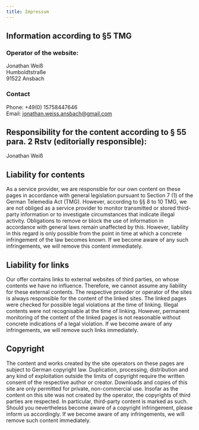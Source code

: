 ```yaml
---
title: Impressum
---
```


## Information according to §5 TMG

### Operator of the website:

Jonathan Weiß<br>
Humboldtstraße<br>
91522 Ansbach

### Contact

Phone: +49(0) 15758447646<br>
Email: jonathan.weiss.ansbach@gmail.com

## Responsibility for the content according to § 55 para. 2 Rstv (editorially responsible):

Jonathan Weiß

## Liability for contents

As a service provider, we are responsible for our own content on these pages in accordance with general legislation pursuant to Section 7 (1) of the German Telemedia Act (TMG). However, according to §§ 8 to 10 TMG, we are not obliged as a service provider to monitor transmitted or stored third-party information or to investigate circumstances that indicate illegal activity. Obligations to remove or block the use of information in accordance with general laws remain unaffected by this. However, liability in this regard is only possible from the point in time at which a concrete infringement of the law becomes known. If we become aware of any such infringements, we will remove this content immediately. 

## Liability for links

Our offer contains links to external websites of third parties, on whose contents we have no influence. Therefore, we cannot assume any liability for these external contents. The respective provider or operator of the sites is always responsible for the content of the linked sites. The linked pages were checked for possible legal violations at the time of linking. Illegal contents were not recognisable at the time of linking. However, permanent monitoring of the content of the linked pages is not reasonable without concrete indications of a legal violation. If we become aware of any infringements, we will remove such links immediately. 

## Copyright

The content and works created by the site operators on these pages are subject to German copyright law. Duplication, processing, distribution and any kind of exploitation outside the limits of copyright require the written consent of the respective author or creator. Downloads and copies of this site are only permitted for private, non-commercial use. Insofar as the content on this site was not created by the operator, the copyrights of third parties are respected. In particular, third-party content is marked as such. Should you nevertheless become aware of a copyright infringement, please inform us accordingly. If we become aware of any infringements, we will remove such content immediately. 